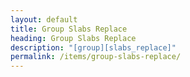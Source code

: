 ```yaml
---
layout: default
title: Group Slabs Replace
heading: Group Slabs Replace
description: "[group][slabs_replace]"
permalink: /items/group-slabs-replace/
---
```

